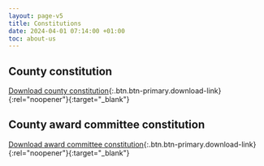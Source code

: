 ```yaml
---
layout: page-v5
title: Constitutions
date: 2024-04-01 07:14:00 +01:00
toc: about-us
---
```

## County constitution

[Download county constitution](/assets/docs/2024/county-constitution.pdf){:.btn.btn-primary.download-link}{:rel="noopener"}{:target="_blank"}

## County award committee constitution

[Download award committee constitution](/assets/docs/2024/constitution-for-awards-committee.pdf){:.btn.btn-primary.download-link}{:rel="noopener"}{:target="_blank"}
